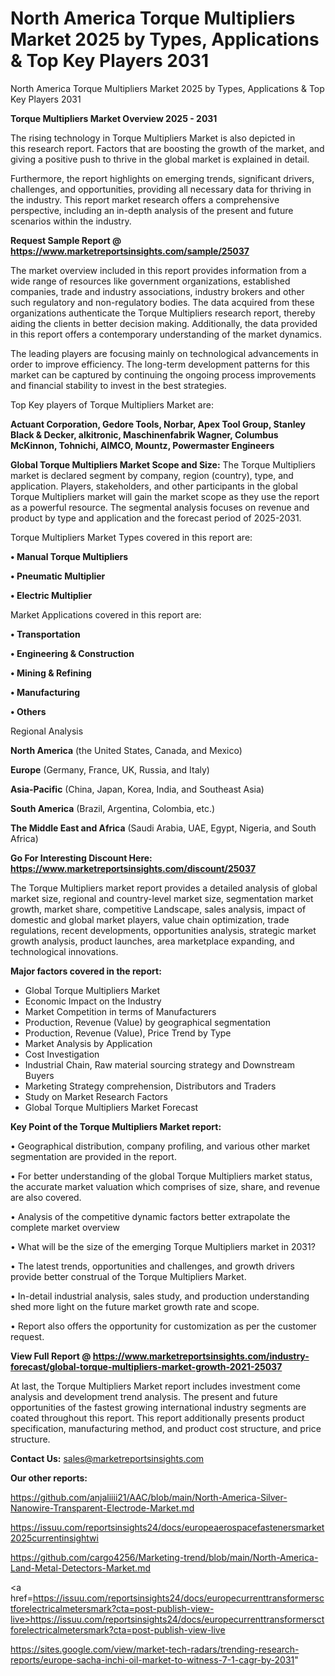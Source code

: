 # North America Torque Multipliers Market 2025 by Types, Applications & Top Key Players 2031
 North America Torque Multipliers Market 2025 by Types, Applications & Top Key Players 2031

<Strong> Torque Multipliers Market Overview 2025 - 2031</strong>

The rising technology in Torque Multipliers Market is also depicted in this research report. Factors that are boosting the growth of the market, and giving a positive push to thrive in the global market is explained in detail.

Furthermore, the report highlights on emerging trends, significant drivers, challenges, and opportunities, providing all necessary data for thriving in the industry. This report market research offers a comprehensive perspective, including an in-depth analysis of the present and future scenarios within the industry.

<strong>Request Sample Report @ <a href=https://www.marketreportsinsights.com/sample/25037>https://www.marketreportsinsights.com/sample/25037</a></strong>

The market overview included in this report provides information from a wide range of resources like government organizations, established companies, trade and industry associations, industry brokers and other such regulatory and non-regulatory bodies. The data acquired from these organizations authenticate the Torque Multipliers research report, thereby aiding the clients in better decision making. Additionally, the data provided in this report offers a contemporary understanding of the market dynamics.

The leading players are focusing mainly on technological advancements in order to improve efficiency. The long-term development patterns for this market can be captured by continuing the ongoing process improvements and financial stability to invest in the best strategies.

Top Key players of Torque Multipliers Market are:

<strong>Actuant Corporation, Gedore Tools, Norbar, Apex Tool Group, Stanley Black & Decker, alkitronic, Maschinenfabrik Wagner, Columbus McKinnon, Tohnichi, AIMCO, Mountz, Powermaster Engineers</strong>

<strong><b>Global Torque Multipliers Market Scope and Size:</b></strong>
The Torque Multipliers market is declared segment by company, region (country), type, and application. Players, stakeholders, and other participants in the global Torque Multipliers market will gain the market scope as they use the report as a powerful resource. The segmental analysis focuses on revenue and product by type and application and the forecast period of 2025-2031.

Torque Multipliers Market Types covered in this report are:

<strong>• Manual Torque Multipliers

• Pneumatic Multiplier

• Electric Multiplier</strong>

Market Applications covered in this report are:

<strong>• Transportation

• Engineering & Construction

• Mining & Refining

• Manufacturing

• Others</strong> 

Regional Analysis

<strong>North America</strong> (the United States, Canada, and Mexico)

<strong>Europe</strong> (Germany, France, UK, Russia, and Italy)

<strong>Asia-Pacific</strong> (China, Japan, Korea, India, and Southeast Asia)

<strong>South America</strong> (Brazil, Argentina, Colombia, etc.)

<strong>The Middle East and Africa</strong> (Saudi Arabia, UAE, Egypt, Nigeria, and South Africa)

<strong>Go For Interesting Discount Here: <a href=https://www.marketreportsinsights.com/discount/25037>https://www.marketreportsinsights.com/discount/25037</a></strong>

The Torque Multipliers market report provides a detailed analysis of global market size, regional and country-level market size, segmentation market growth, market share, competitive Landscape, sales analysis, impact of domestic and global market players, value chain optimization, trade regulations, recent developments, opportunities analysis, strategic market growth analysis, product launches, area marketplace expanding, and technological innovations.

<strong><b>Major factors covered in the report:</b></strong>
<ul>
  <li>Global Torque Multipliers Market </li>
  <li>Economic Impact on the Industry</li>
  <li>Market Competition in terms of Manufacturers</li>
  <li>Production, Revenue (Value) by geographical segmentation</li>
  <li>Production, Revenue (Value), Price Trend by Type</li>
  <li>Market Analysis by Application</li>
  <li>Cost Investigation</li>
  <li>Industrial Chain, Raw material sourcing strategy and Downstream Buyers</li>
  <li>Marketing Strategy comprehension, Distributors and Traders</li>
  <li>Study on Market Research Factors</li>
  <li>Global Torque Multipliers Market Forecast</li>
</ul>

<strong><b>Key Point of the Torque Multipliers Market report:</b></strong>

• Geographical distribution, company profiling, and various other market segmentation are provided in the report.

• For better understanding of the global Torque Multipliers market status, the accurate market valuation which comprises of size, share, and revenue are also covered.

• Analysis of the competitive dynamic factors better extrapolate the complete market overview

• What will be the size of the emerging Torque Multipliers market in 2031?

• The latest trends, opportunities and challenges, and growth drivers provide better construal of the Torque Multipliers Market.

• In-detail industrial analysis, sales study, and production understanding shed more light on the future market growth rate and scope.

• Report also offers the opportunity for customization as per the customer request.

<strong><b>View Full Report @ <a href=https://www.marketreportsinsights.com/industry-forecast/global-torque-multipliers-market-growth-2021-25037>https://www.marketreportsinsights.com/industry-forecast/global-torque-multipliers-market-growth-2021-25037</a></b></strong>


At last, the Torque Multipliers Market report includes investment come analysis and development trend analysis. The present and future opportunities of the fastest growing international industry segments are coated throughout this report. This report additionally presents product specification, manufacturing method, and product cost structure, and price structure.

<strong>Contact Us:</strong>
sales@marketreportsinsights.com

<strong>Our other reports:</strong>

<a href=https://github.com/anjaliiii21/AAC/blob/main/North-America-Silver-Nanowire-Transparent-Electrode-Market.md>https://github.com/anjaliiii21/AAC/blob/main/North-America-Silver-Nanowire-Transparent-Electrode-Market.md</a>

<a href=https://issuu.com/reportsinsights24/docs/europeaerospacefastenersmarket2025currentinsightwi>https://issuu.com/reportsinsights24/docs/europeaerospacefastenersmarket2025currentinsightwi</a>

<a href=https://github.com/cargo4256/Marketing-trend/blob/main/North-America-Land-Metal-Detectors-Market.md>https://github.com/cargo4256/Marketing-trend/blob/main/North-America-Land-Metal-Detectors-Market.md</a>

<a href=https://issuu.com/reportsinsights24/docs/europecurrenttransformersctforelectricalmetersmark?cta=post-publish-view-live>https://issuu.com/reportsinsights24/docs/europecurrenttransformersctforelectricalmetersmark?cta=post-publish-view-live</a>

<a href=https://sites.google.com/view/market-tech-radars/trending-research-reports/europe-sacha-inchi-oil-market-to-witness-7-1-cagr-by-2031>https://sites.google.com/view/market-tech-radars/trending-research-reports/europe-sacha-inchi-oil-market-to-witness-7-1-cagr-by-2031</a>"
